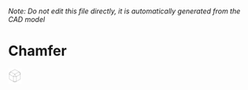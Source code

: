 ###### Note: Do not edit this file directly, it is automatically generated from the CAD model

# Chamfer

![](/project.svg)



 


